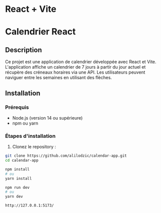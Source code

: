 # React + Vite

# Calendrier React

## Description

Ce projet est une application de calendrier développée avec React et Vite. L'application affiche un calendrier de 7 jours à partir du jour actuel et récupère des créneaux horaires via une API. Les utilisateurs peuvent naviguer entre les semaines en utilisant des flèches.

## Installation

### Prérequis

- Node.js (version 14 ou supérieure)
- npm ou yarn

### Étapes d'installation

1. Clonez le repository :

```bash
git clone https://github.com/alilodzic/calendar-app.git
cd calendar-app

npm install
# ou
yarn install

npm run dev
# ou
yarn dev

http://127.0.0.1:5173/
